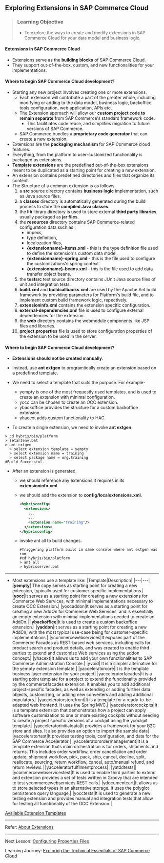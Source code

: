 ## Exploring Extensions in SAP Commerce Cloud

> ### Learning Objective
>
> - To explore the ways to create and modify extensions in SAP Commerce Cloud for your data model and business logic.

#### Extensions in SAP Commerce Cloud

- Extensions serve as the **building blocks** of SAP Commerce Cloud.
- They support out-of-the-box, custom, and new functionalities for your implementations.

#### Where to begin SAP Commerce Cloud development?

- Starting any new project involves creating one or more extensions.
  - Each extension will contribute a part of the greater whole, including modifying or adding to the data model, business logic, backoffice tools configuration, web application, APIs etc.
  - The Extension approach will allow our **custom project code to remain separate** from SAP Commerce's standard framework code.
    - This facilitiates code reuse, and simplifies migration to future versions of SAP Commerce.
  - SAP Commerce bundles a **proprietary code generator** that can create a new extension.
- Extensions are the **packaging mechanism** for SAP Commerce cloud features.
- Everything, from the platform to user-customized functionality is packaged as extensions.
- **Template extensions** are the predefined out-of-the-box extensions meant to be duplicated as a starting point for creating a new extension.
- An extension contains predefined directories and files that organize its content.
- The Structure of a common extension is as follows:
  1. a **src** source directory contains **business logic** implementation, such as Java source files.
  2. a **classes** directory is automatically generated during the build process to store the **compiled Java classes**.
  3. the **lib** library directory is used to store external **third party libraries**, usually packaged as **jar files**.
  4. the **resources** directory contains SAP Commerce-related configuration data such as :
     - impexs,
     - type definition,
     - localozation files,
     - **{extensionname}-items.xml** - this is the type definition file used to define the extension's custom data model.
     - **{extensionname}-spring.xml** - this is the file used to configure the customizations's spring context
     - **{extensionname}-beans.xml** - this is the file used to add data transfer object beans.
  5. the **testsrc** test source directory contains JUnit Java source files of unit and integration tests.
  6. **build.xml** and **buildcallbacks.xml** are used by the Apache Ant build framework by providing parameters for Platform's build file, and to implement custom build framework logic, repectively.
  7. **extensioninfo.xml** contains the extension specific configuration.
  8. **external-dependencies.xml** file is used to configure external dependencies for the extension.
  9. the **web** directory contains the webmodule components like JSP files and libraries.
  10. **project.properties** file is used to store configuration properties of the extension to be used in the server.

#### Where to begin SAP Commerce Cloud development?

- **Extensions should not be created manually**.
- Instead, use **ant extgen** to programtically create an extension based on a predefined template.
- We need to select a template that suits the purpose. For example-

  - yempty is one of the most frequestly used templates, and is used to create an extension with minimal configuration.
  - yocc can be chosen to create an OCC extension.
  - ybackoffice provides the structure for a custom backoffice extension.
  - yhacext adds custom functionality to HAC.

- To create a single extension, we need to invoke **ant extgen**.

```console
> cd hybris/bin/platform
> setantenv.bat
> ant extgen
  > select extension template = yempty
  > select extension name = training
  > select package name = org.training
#Build Successful.
```

- After an extension is generated,

  - we should reference any extensions it requires in its **extensioninfo.xml**.
  - we should add the extension to **config/localextensions.xml**.

    ```xml
    <hybrisconfig>
      <extensions>
        ...
        ...
        <extension name="training"/>
      </extensions>
    </hybrisconfig>
    ```

  - invoke ant all to build changes.
    ```console
    #Triggering platform build in same console where ant extgen was run
    #cd hybris/bin/platform
    > ant all
    > hybrisserver.bat
    ```

---

- Most extensions use a template like:
  |Template|Description|
  |---|---|
  |**yempty**| The copy serves as starting point for creating a new extension, typically used for customer specific implementations.|
  |**yocc**|It serves as a starting point for creating a new extensions for Commerce Web Services, with minimal implementations necessary to create OCC Extension.|
  |yoccaddon|It serves as a starting point for creating a new AddOn for Commerce Web Services, and is essentially an empty extension with minimal implementations needed to create an AddOn.|
  |**ybackoffice**|It is used to create a custom backoffice extension.|
  |**yaddon**|It serves as a starting point for creating a new AddOn, with the most typical use-case being for customer-specific implementations.|
  |ycommercewebservices|It exposes part of the Commerce Facades as REST-based web services, including calls for product search and product details, and was created to enable third parties to extend and customize Web services using the addon concept.|
  |yhacext|It allows us to add your own functionalities to SAP Commerce Administration Console.|
  |yvoid| It is a simpler alternative for the yempty extension template.|
  |yacceleratorcore|It is the template business layer extension for your project|
  |yacceleratorfacades|It is a starting point template for a project to extend the functionality provided by the commercefacades extension. It enables you to add additional project-specific facades, as well as extending or adding further data objects, customizing, or adding new converters and adding additional populators.|
  |yacceleratorstorefront|It is a template for a ready-to-be-adapted web frontend. It uses the Spring MVC.|
  |yacceleratorcockpits|It is a template extension that demonstrates how a project can apply software customization to one or more existing cockpits without needing to create a project specific versions of a cockpit using the ycockpit template.|
  |yacceleratorinitialdata|It provides a framework for your B2C store and sites. It also provides an option to import the sample data|
  |yacceleratortest|It provides testing tools, configuration, and data for the SAP Commerce Accelerator.|
  |yacceleratorordermanagement|It is a template extension thats main orchestration is for orders, shipments and returns. This includes order workflow, order cancellation and order update, shipment workflow, pick, pack, ship, cancel, decline, split, reallocate, sourcing, return workflow, cancel, auto/manual refund, and return reviews.|
  |yacceleratorfulfilmentprocess||
  |yatddtests||
  |ycommercewebservicestest|It is used to enable third parties to extend and extension provides a set of tests written in Groovy that are intended to test ycommercewebservices REST calls.|
  |ydocumentcart|It allows us to store selected types in an alternative storage. It uses the polyglot persistence query language.|
  |yocctests|It is used to generate a new testing extension and provides manual and integration tests that allow for testing all functionality of the OCC Extension.|

[Available Extension Templates](https://help.sap.com/docs/SAP_COMMERCE/b490bb4e85bc42a7aa09d513d0bcb18e/f3e96825c2f647be93191293bf8533cf.html)

---

Refer: [About Extensions](https://help.sap.com/docs/SAP_COMMERCE/b490bb4e85bc42a7aa09d513d0bcb18e/8b49cab88669101489be9ac91a5f1ebb.html)

---

Next Lesson: [Configuring Properties Files](J01U02T03-Configuring-Properties-Files.md)

Learning Journey: [Exploring the Technical Essentials of SAP Commerce Cloud](..)
